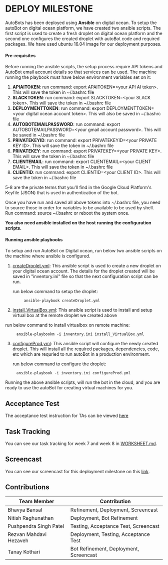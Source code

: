 # DEPLOY MILESTONE

AutoBots has been deployed using **Ansible** on digital ocean. To setup the autoBot on digital ocean platform, we have created two ansible
scripts. The first script is used to create a fresh droplet on digital ocean platform and the second one configures the created droplet
with autoBot code and required packages. We have used ubuntu 16.04 image for our deployment purposes.

#### Pre-requisites

Before running the ansible scripts, the setup process require API tokens and AutoBot email account details so that services can be used.
The machine running the playbook must have below environment variables set on it:

1. **APIAITOKEN**: run command: export APAITOKEN=&lt;your API AI token&gt;. This will save the token in ~/.bashrc file
2. **SLACKTOKEN**: run command: export SLACKTOKEN=&lt;your SLACK token&gt;. This will save the token in ~/.bashrc file
3. **DEPLOYMENTTOKEN**: run command: export DEPLOYMENTTOKEN=&lt;your digital ocean account token&gt;. This will also be saved in ~/.bashrc file
4. **AUTOBOTEMAILPASSWORD**: run command: export AUTOBOTEMAILPASSWORD=&lt;your gmail account password&gt;. This will be saved in ~/.bashrc file
5. **PRIVATEKEYID**: run command: export PRIVATEKEYID=&lt;your PRIVATE KEY ID&gt;. This will save the token in ~/.bashrc file
6. **PRIVATEKEY**: run command: export PRIVATEKEY=&lt;your PRIVATE KEY&gt;. This will save the token in ~/.bashrc file
7. **CLIENTEMAIL**: run command: export CLIENTEMAIL=&lt;your CLIENT EMAIL&gt;. This will save the token in ~/.bashrc file
8. **CLIENTID**: run command: export CLIENTID=&lt;your CLIENT ID&gt;. This will save the token in ~/.bashrc file

5-8 are the private terms that you'll find in the Google Cloud Platform's Keyfile (JSON) that is used in authentication of the bot.

Once you have run and saved all above tokens into ~/.bashrc file, you need to source those in order for variables to be available to be used by shell.
Run command: source ~/.bashrc or reboot the system once.

**You also need ansible installed on the host running the configuration scripts.**

#### Running ansible playbooks

To setup and run AutoBot on Digital ocean, run below two ansible scripts on the machine where ansible is configured.

1. [createDroplet.yml](https://github.ncsu.edu/bbansal/AutoBots/blob/master/deployment/createDroplet.yml): This ansible script is used to create a new droplet on your digital ocean account. The details for the droplet created
                            will be saved in "inventory.ini" file so that the next configuration script can be run.
                            
   run below command to setup the droplet:
   
   ```
        ansible-playbook createDroplet.yml
   ```     
   
 2. [install_VirtualBox.yml](https://github.ncsu.edu/bbansal/AutoBots/blob/master/deployment/install_VirtualBox.yml): This ansible script is used to install and setup virtual box at the remote droplet we created above
                            
   run below command to install virtualbox on remote machine:
   
   ```
        ansible-playbookm -i inventory.ini install_VirtualBox.yml
   ```   
   
 3. [configureProd.yml](https://github.ncsu.edu/bbansal/AutoBots/blob/master/deployment/configureProd.yml): This ansible script will configure the newly created droplet. This will install all the required packages,
                              dependencies, code, etc which are requried to run autoBot in a production environment.
       
       run below command to configure the droplet:
   
   ```
        ansible-playbook -i inventory.ini configureProd.yml
   ```                               
                 
 
 Running the above ansible scripts, will run the bot in the cloud, and you are ready to use the autoBot for creating virtual machines for you.  
 ## Acceptance Test
 
 The acceptance test instruction for TAs can be viewed [here](https://github.ncsu.edu/bbansal/AutoBots/blob/master/Docs/Acceptance_Test.md)
 
 ## Task Tracking
 
 You can see our task tracking for week 7 and week 8 in [WORKSHEET.md](https://github.ncsu.edu/bbansal/AutoBots/blob/master/Docs/WORKSHEET.md).  
 
 ## Screencast  
 
 You can see our screencast for this deployment milestone on this [link](https://youtu.be/VupnrZCJoI4).  
 
 
 ## Contributions

| Team Member   | Contribution   
| ------------- | ------------ 
| Bhavya Bansal      |  Refinement, Deployment, Screencast      
| Nitish Raghunathan     |    Deployment, Bot Refinement
| Pushpendra Singh Patel |    Testing, Acceptance Test, Screencast
| Rezvan Mahdavi Hezaveh  |   Deployment, Testing, Acceptance Test
| Tanay Kothari | Bot Refinement, Deployment, Screencast

 
 
                            
